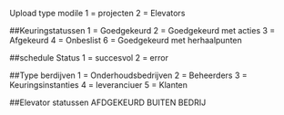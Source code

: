 Upload type modile
1 = projecten
2 = Elevators

##Keuringstatussen
1 = Goedgekeurd
2 = Goedgekeurd met acties
3 = Afgekeurd
4 = Onbeslist 
6 = Goedgekeurd met herhaalpunten


##schedule
Status
1 = succesvol
2 = error

##Type berdijven
1 = Onderhoudsbedrijven
2 = Beheerders
3 = Keuringsinstanties
4 = leveranciuer
5 = Klanten


##Elevator statussen 
AFDGEKEURD 
BUITEN BEDRIJ
